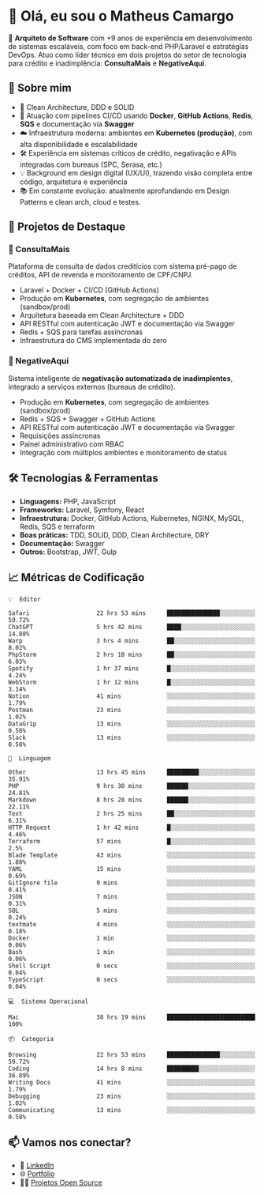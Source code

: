 # 👋 Olá, eu sou o Matheus Camargo

🎯 **Arquiteto de Software** com +9 anos de experiência em desenvolvimento de sistemas escaláveis, com foco em back-end PHP/Laravel e estratégias DevOps. Atuo como líder técnico em dois projetos do setor de tecnologia para crédito e inadimplência: **ConsultaMais** e **NegativeAqui**.

## 🧠 Sobre mim

- 🚀 Clean Architecture, DDD e SOLID
- 🔁 Atuação com pipelines CI/CD usando **Docker**, **GitHub Actions**, **Redis**, **SQS** e documentação via **Swagger**
- ☁️ Infraestrutura moderna: ambientes em **Kubernetes (produção)**, com alta disponibilidade e escalabilidade
- 🛠️ Experiência em sistemas críticos de crédito, negativação e APIs integradas com bureaus (SPC, Serasa, etc.)
- 💡 Background em design digital (UX/UI), trazendo visão completa entre código, arquitetura e experiência
- 📚 Em constante evolução: atualmente aprofundando em Design Patterns e clean arch, cloud e testes.

## 🚧 Projetos de Destaque

### 🔹 ConsultaMais
Plataforma de consulta de dados creditícios com sistema pré-pago de créditos, API de revenda e monitoramento de CPF/CNPJ.

- Laravel + Docker + CI/CD (GitHub Actions)
- Produção em **Kubernetes**, com segregação de ambientes (sandbox/prod)
- Arquitetura baseada em Clean Architecture + DDD
- API RESTful com autenticação JWT e documentação via Swagger
- Redis + SQS para tarefas assíncronas
- Infraestrutura do CMS implementada do zero

### 🔹 NegativeAqui
Sistema inteligente de **negativação automatizada de inadimplentes**, integrado a serviços externos (bureaus de crédito).

- Produção em **Kubernetes**, com segregação de ambientes (sandbox/prod)
- Redis + SQS + Swagger + GitHub Actions
- API RESTful com autenticação JWT e documentação via Swagger
- Requisições assíncronas
- Painel administrativo com RBAC
- Integração com múltiplos ambientes e monitoramento de status

## 🛠️ Tecnologias & Ferramentas

- **Linguagens:** PHP, JavaScript
- **Frameworks:** Laravel, Symfony, React
- **Infraestrutura:** Docker, GitHub Actions, Kubernetes, NGINX, MySQL, Redis, SQS e terraform
- **Boas práticas:** TDD, SOLID, DDD, Clean Architecture, DRY
- **Documentação:** Swagger
- **Outros:** Bootstrap, JWT, Gulp

## 📈 Métricas de Codificação

```text
💡  Editor

Safari                   22 hrs 53 mins      ███████████████░░░░░░░░░░     59.72%
ChatGPT                  5 hrs 42 mins       ████░░░░░░░░░░░░░░░░░░░░░     14.88%
Warp                     3 hrs 4 mins        ██░░░░░░░░░░░░░░░░░░░░░░░      8.02%
PhpStorm                 2 hrs 18 mins       ██░░░░░░░░░░░░░░░░░░░░░░░      6.03%
Spotify                  1 hr 37 mins        █░░░░░░░░░░░░░░░░░░░░░░░░      4.24%
WebStorm                 1 hr 12 mins        █░░░░░░░░░░░░░░░░░░░░░░░░      3.14%
Notion                   41 mins             ░░░░░░░░░░░░░░░░░░░░░░░░░      1.79%
Postman                  23 mins             ░░░░░░░░░░░░░░░░░░░░░░░░░      1.02%
DataGrip                 13 mins             ░░░░░░░░░░░░░░░░░░░░░░░░░      0.58%
Slack                    13 mins             ░░░░░░░░░░░░░░░░░░░░░░░░░      0.58%
```
```text
💬  Linguagem

Other                    13 hrs 45 mins      █████████░░░░░░░░░░░░░░░░     35.91%
PHP                      9 hrs 30 mins       ██████░░░░░░░░░░░░░░░░░░░     24.81%
Markdown                 8 hrs 28 mins       ██████░░░░░░░░░░░░░░░░░░░     22.11%
Text                     2 hrs 25 mins       ██░░░░░░░░░░░░░░░░░░░░░░░      6.31%
HTTP Request             1 hr 42 mins        █░░░░░░░░░░░░░░░░░░░░░░░░      4.46%
Terraform                57 mins             █░░░░░░░░░░░░░░░░░░░░░░░░       2.5%
Blade Template           43 mins             ░░░░░░░░░░░░░░░░░░░░░░░░░      1.88%
YAML                     15 mins             ░░░░░░░░░░░░░░░░░░░░░░░░░      0.69%
GitIgnore file           9 mins              ░░░░░░░░░░░░░░░░░░░░░░░░░      0.41%
JSON                     7 mins              ░░░░░░░░░░░░░░░░░░░░░░░░░      0.31%
SQL                      5 mins              ░░░░░░░░░░░░░░░░░░░░░░░░░      0.24%
textmate                 4 mins              ░░░░░░░░░░░░░░░░░░░░░░░░░      0.18%
Docker                   1 min               ░░░░░░░░░░░░░░░░░░░░░░░░░      0.06%
Bash                     1 min               ░░░░░░░░░░░░░░░░░░░░░░░░░      0.06%
Shell Script             0 secs              ░░░░░░░░░░░░░░░░░░░░░░░░░      0.04%
TypeScript               0 secs              ░░░░░░░░░░░░░░░░░░░░░░░░░      0.04%
```
```text
💻  Sistema Operacional

Mac                      38 hrs 19 mins      █████████████████████████       100%
```
```text
📦  Categoria

Browsing                 22 hrs 53 mins      ███████████████░░░░░░░░░░     59.72%
Coding                   14 hrs 8 mins       █████████░░░░░░░░░░░░░░░░     36.89%
Writing Docs             41 mins             ░░░░░░░░░░░░░░░░░░░░░░░░░      1.79%
Debugging                23 mins             ░░░░░░░░░░░░░░░░░░░░░░░░░      1.02%
Communicating            13 mins             ░░░░░░░░░░░░░░░░░░░░░░░░░      0.58%
```

## 📫 Vamos nos conectar?

- 💼 [LinkedIn](https://www.linkedin.com/in/matheuscamargoxavier)
- 🌐 [Portfólio](https://matheuscamargo.co)
- 🧑‍💻 [Projetos Open Source](https://github.com/bymatheus)
